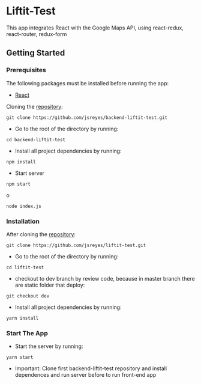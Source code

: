 # Liftit-Test

This app integrates React with the Google Maps API, using react-redux, react-router, redux-form

## Getting Started

### Prerequisites

The following packages must be installed before running the app:

- [React](https://www.npmjs.com/package/react)

Cloning the [repository](https://github.com/jsreyes/backend-liftit-test):

```
git clone https://github.com/jsreyes/backend-liftit-test.git
```

- Go to the root of the directory by running:

```
cd backend-liftit-test
```

- Install all project dependencies by running:

```
npm install
```

- Start server
```
npm start
```

o

```
node index.js
```

### Installation

After cloning the [repository](https://github.com/jsreyes/liftit-test):

```
git clone https://github.com/jsreyes/liftit-test.git
```

- Go to the root of the directory by running:

```
cd liftit-test
```

- checkout to dev branch by review code, because in master branch there are static folder that deploy:

```
git checkout dev
```

- Install all project dependencies by running:

```
yarn install
```

### Start The App

- Start the server by running:

```
yarn start
```

- Important: Clone first backend-liftit-test repository and install dependences and run server before to run front-end app